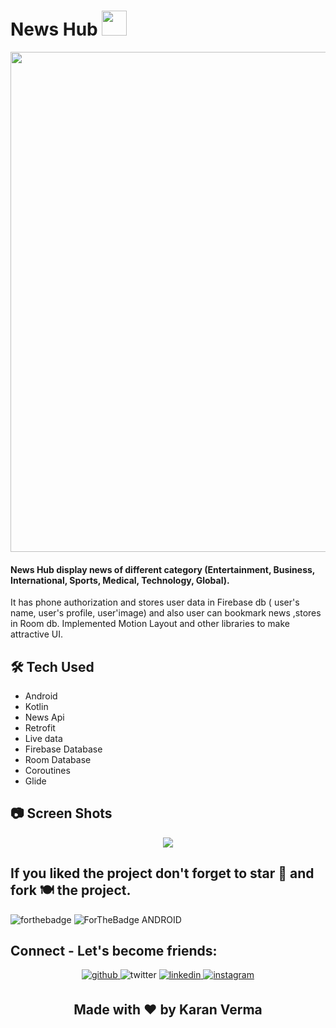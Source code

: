 
# News Hub <img src="https://user-images.githubusercontent.com/55995914/121325188-05a0c400-c92f-11eb-8583-28fb98450605.png" width="40" height="40">
<p align="center">
<img src="https://user-images.githubusercontent.com/55995914/121316682-31b84700-c927-11eb-8059-9a7ee4427050.png" width="800">

#### News Hub display news of different category (Entertainment, Business, International, Sports, Medical, Technology, Global).
It has phone authorization and stores user data in Firebase db ( user's name, user's profile, user'image) and also user can bookmark news ,stores in Room db.
Implemented Motion Layout and other libraries to make attractive UI.

## 🛠 Tech Used
- Android
- Kotlin
- News Api
- Retrofit
- Live data
- Firebase Database
- Room Database
- Coroutines
- Glide
 
## 📷 Screen Shots

<p align="center">
<img src="https://user-images.githubusercontent.com/55995914/121322994-13ede080-c92d-11eb-95a0-531ec86a5a36.png">


## If you liked the project don't forget to star 🌟 and fork 🍽 the project.
![forthebadge](https://forthebadge.com/images/badges/built-with-love.svg)
![ForTheBadge ANDROID](https://forthebadge.com/images/badges/built-for-android.svg)

## Connect - Let's become friends:
<div align="center">
<a href="https://github.com/karan7393065010" target="_blank">
<img src=https://img.shields.io/badge/github-%2324292e.svg?&style=for-the-badge&logo=github&logoColor=white alt=github style="margin-bottom: 5px;" />
</a>
<img src=https://img.shields.io/badge/twitter-%2300acee.svg?&style=for-the-badge&logo=twitter&logoColor=white alt=twitter style="margin-bottom: 5px;" />
</a>
<a href="https://www.linkedin.com/in/karan-verma123/" target="_blank">
<img src=https://img.shields.io/badge/linkedin-%231E77B5.svg?&style=for-the-badge&logo=linkedin&logoColor=white alt=linkedin style="margin-bottom: 5px;" />
</a>
<a href="https://www.instagram.com/_iam_karan._/" target="_blank">
<img src=https://img.shields.io/badge/instagram-%23000000.svg?&style=for-the-badge&logo=instagram&logoColor=white alt=instagram style="margin-bottom: 5px;" />
</a>
</div> 
<h2 align="center">Made with ❤ by Karan Verma </h2>
